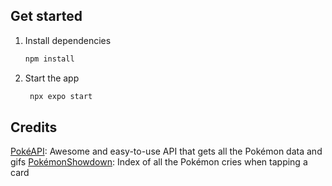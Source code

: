 ## Get started

1. Install dependencies

   ```bash
   npm install
   ```

2. Start the app

   ```bash
    npx expo start
   ```

## Credits

[PokéAPI](https://pokeapi.co/): Awesome and easy-to-use API that gets all the Pokémon data and gifs
[PokémonShowdown](https://play.pokemonshowdown.com/audio/cries/): Index of all the Pokémon cries when tapping a card
